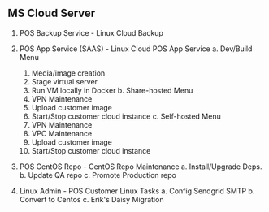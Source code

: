 MS Cloud Server
---------------
1. POS Backup Service 		-	Linux Cloud Backup

2. POS App Service (SAAS)	-	Linux Cloud POS App Service
   a. Dev/Build Menu
      1. Media/image creation
      2. Stage virtual server
      3. Run VM locally in Docker
   b. Share-hosted Menu
      1. VPN Maintenance
      2. Upload customer image
      3. Start/Stop customer cloud instance
   c. Self-hosted Menu
      1. VPN Maintenance
      2. VPC Maintenance
      3. Upload customer image
      4. Start/Stop customer cloud instance

3. POS CentOS Repo 		- 	CentOS Repo Maintenance
   a. Install/Upgrade Deps.
   b. Update QA repo
   c. Promote Production repo

4. Linux Admin 			-	POS Customer Linux Tasks
   a. Config Sendgrid SMTP
   b. Convert to Centos
   c. Erik's Daisy Migration
